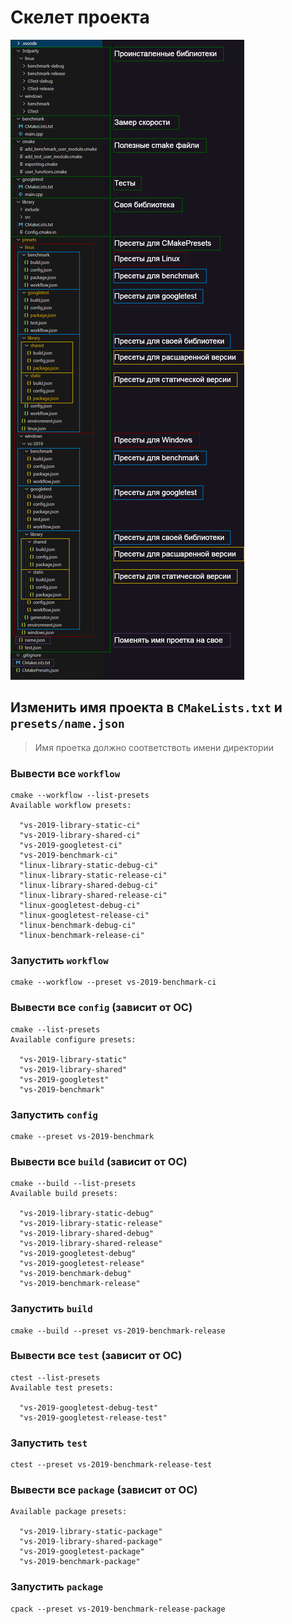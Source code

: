 # **Скелет проекта**
![general-struct](share/general-struct.png)

## Изменить имя проекта в `CMakeLists.txt` и `presets/name.json`
> Имя проетка должно соответствоть имени директории
### Вывести все `workflow`
~~~
cmake --workflow --list-presets
Available workflow presets:

  "vs-2019-library-static-ci"
  "vs-2019-library-shared-ci"
  "vs-2019-googletest-ci"
  "vs-2019-benchmark-ci"
  "linux-library-static-debug-ci"
  "linux-library-static-release-ci"
  "linux-library-shared-debug-ci"
  "linux-library-shared-release-ci"
  "linux-googletest-debug-ci"
  "linux-googletest-release-ci"
  "linux-benchmark-debug-ci"
  "linux-benchmark-release-ci"
~~~
### Запустить `workflow`
~~~
cmake --workflow --preset vs-2019-benchmark-ci
~~~
### Вывести все `config` (зависит от ОС)
~~~
cmake --list-presets
Available configure presets:

  "vs-2019-library-static"
  "vs-2019-library-shared"
  "vs-2019-googletest"
  "vs-2019-benchmark"
~~~
### Запустить `config`
~~~
cmake --preset vs-2019-benchmark
~~~
### Вывести все `build` (зависит от ОС)
~~~
cmake --build --list-presets
Available build presets:

  "vs-2019-library-static-debug"
  "vs-2019-library-static-release"
  "vs-2019-library-shared-debug"
  "vs-2019-library-shared-release"
  "vs-2019-googletest-debug"
  "vs-2019-googletest-release"
  "vs-2019-benchmark-debug"
  "vs-2019-benchmark-release"
~~~
### Запустить `build`
~~~
cmake --build --preset vs-2019-benchmark-release
~~~
### Вывести все `test` (зависит от ОС)
~~~
ctest --list-presets
Available test presets:

  "vs-2019-googletest-debug-test"
  "vs-2019-googletest-release-test"
~~~
### Запустить `test`
~~~
ctest --preset vs-2019-benchmark-release-test
~~~
### Вывести все `package` (зависит от ОС)
~~~
Available package presets:

  "vs-2019-library-static-package"
  "vs-2019-library-shared-package"
  "vs-2019-googletest-package"
  "vs-2019-benchmark-package"
~~~
### Запустить `package`
~~~
cpack --preset vs-2019-benchmark-release-package
~~~